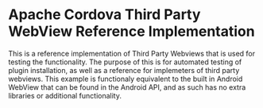 

Apache Cordova Third Party WebView Reference Implementation
===

This is a reference implementation of Third Party Webviews that is used for testing the functionality.
The purpose of this is for automated testing of plugin installation, as well as a reference for implemeters of third party webviews.  This example is functionaly equivalent to the built in Android WebView that can be found in the Android API, and as such has no extra libraries or additional functionality.



